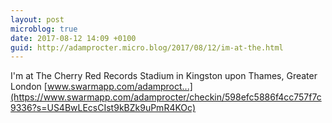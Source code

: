 ```yaml
---
layout: post
microblog: true
date: 2017-08-12 14:09 +0100
guid: http://adamprocter.micro.blog/2017/08/12/im-at-the.html
---
```

I'm at The Cherry Red Records Stadium in Kingston upon Thames, Greater London [www.swarmapp.com/adamproct...](https://www.swarmapp.com/adamprocter/checkin/598efc5886f4cc757f7c9336?s=US4BwLEcsCIst9kBZk9uPmR4KOc)
